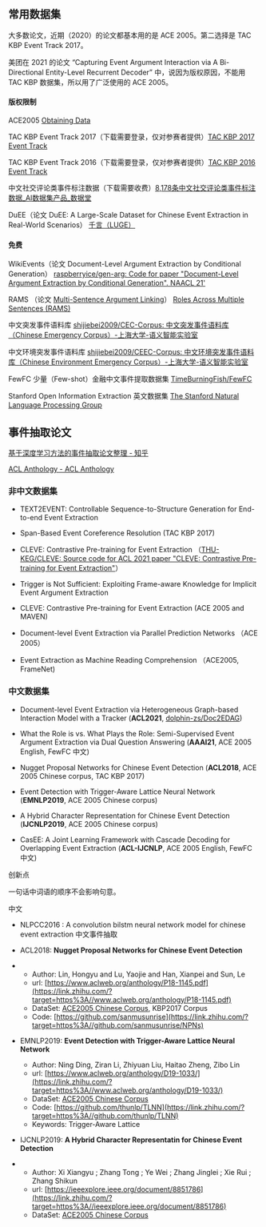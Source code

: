 ## 常用数据集

大多数论文，近期（2020）的论文都基本用的是 ACE 2005。第二选择是 TAC KBP Event Track 2017。

美团在 2021 的论文 “Capturing Event Argument Interaction via A Bi-Directional Entity-Level Recurrent Decoder” 中，说因为版权原因，不能用 TAC KBP 数据集，所以用了广泛使用的 ACE 2005。

#### 版权限制

ACE2005 [Obtaining Data](https://www.ldc.upenn.edu/language-resources/data/obtaining)

TAC KBP Event Track 2017（下载需要登录，仅对参赛者提供）[TAC KBP 2017 Event Track](https://tac.nist.gov/2017/KBP/Event/index.html)

TAC KBP Event Track 2016（下载需要登录，仅对参赛者提供）[TAC KBP 2016 Event Track](https://tac.nist.gov/2016/KBP/Event/index.html)

中文社交评论类事件标注数据（下载需要收费）[8,178条中文社交评论类事件标注数据_AI数据集产品_数据堂](https://www.datatang.com/dataset/info/text/83)

DuEE（论文 DuEE: A Large-Scale Dataset for Chinese Event Extraction in Real-World Scenarios） [千言（LUGE）](https://www.luge.ai/)

#### 免费

WikiEvents（论文 Document-Level Argument Extraction by Conditional Generation） [raspberryice/gen-arg: Code for paper "Document-Level Argument Extraction by Conditional Generation". NAACL 21'](https://github.com/raspberryice/gen-arg)

RAMS （论文 [Multi-Sentence Argument Linking](https://www.aclweb.org/anthology/2020.acl-main.718/)） [Roles Across Multiple Sentences (RAMS)](https://nlp.jhu.edu/rams/) 

中文突发事件语料库 [shijiebei2009/CEC-Corpus: 中文突发事件语料库（Chinese Emergency Corpus）-上海大学-语义智能实验室](https://github.com/shijiebei2009/CEC-Corpus)

中文环境突发事件语料库 [shijiebei2009/CEEC-Corpus: 中文环境突发事件语料库（Chinese Environment Emergency Corpus）-上海大学-语义智能实验室](https://github.com/shijiebei2009/CEEC-Corpus)

FewFC 少量（Few-shot）金融中文事件提取数据集 [TimeBurningFish/FewFC](https://github.com/TimeBurningFish/FewFC)

Stanford Open Information Extraction 英文数据集 [The Stanford Natural Language Processing Group](https://nlp.stanford.edu/software/openie.html#Download)



## 事件抽取论文

[基于深度学习方法的事件抽取论文整理 - 知乎](https://zhuanlan.zhihu.com/p/136433610)

[ACL Anthology - ACL Anthology](https://aclanthology.org/)



### 非中文数据集

- TEXT2EVENT: Controllable Sequence-to-Structure Generation for End-to-end Event Extraction 

- Span-Based Event Coreference Resolution (TAC KBP 2017)
- CLEVE: Contrastive Pre-training for Event Extraction （[THU-KEG/CLEVE: Source code for ACL 2021 paper "CLEVE: Contrastive Pre-training for Event Extraction"](https://github.com/THU-KEG/CLEVE)）
- Trigger is Not Sufficient: Exploiting Frame-aware Knowledge for Implicit Event Argument Extraction
- CLEVE: Contrastive Pre-training for Event Extraction (ACE 2005 and MAVEN)
- Document-level Event Extraction via Parallel Prediction Networks （ACE 2005）
- Event Extraction as Machine Reading Comprehension （ACE2005, FrameNet)

### 中文数据集

- Document-level Event Extraction via Heterogeneous Graph-based Interaction Model with a Tracker (**ACL2021**, [dolphin-zs/Doc2EDAG](https://github.com/dolphin-zs/Doc2EDAG))

- What the Role is vs. What Plays the Role: Semi-Supervised Event Argument Extraction via Dual Question Answering (**AAAI21**, ACE 2005 English, FewFC 中文)
- Nugget Proposal Networks for Chinese Event Detection (**ACL2018**, ACE 2005 Chinese corpus, TAC KBP 2017)
- Event Detection with Trigger-Aware Lattice Neural Network (**EMNLP2019**, ACE 2005 Chinese corpus)
- A Hybrid Character Representation for Chinese Event Detection (**IJCNLP2019**, ACE 2005 Chinese corpus)
- CasEE: A Joint Learning Framework with Cascade Decoding for Overlapping Event Extraction (**ACL-IJCNLP**, ACE 2005 English, FewFC 中文)



创新点

一句话中词语的顺序不会影响句意。



中文

- NLPCC2016 : A convolution bilstm neural network model for chinese event extraction 中文事件抽取

- ACL2018: **Nugget Proposal Networks for Chinese Event Detection**

- - Author: Lin, Hongyu and Lu, Yaojie and Han, Xianpei and Sun, Le
  - url: [https://www.aclweb.org/anthology/P18-1145.pdf](https://link.zhihu.com/?target=https%3A//www.aclweb.org/anthology/P18-1145.pdf)
  - DataSet: [ACE2005 Chinese Corpus](https://link.zhihu.com/?target=https%3A//catalog.ldc.upenn.edu/LDC2006T06), KBP2017 Corpus
  - Code: [https://github.com/sanmusunrise](https://link.zhihu.com/?target=https%3A//github.com/sanmusunrise/NPNs)

- EMNLP2019: **Event Detection with Trigger-Aware Lattice Neural Network**

	- Author: Ning Ding, Ziran Li, Zhiyuan Liu, Haitao Zheng, Zibo Lin
    - url: [https://www.aclweb.org/anthology/D19-1033/](https://link.zhihu.com/?target=https%3A//www.aclweb.org/anthology/D19-1033/)
    - DataSet: [ACE2005 Chinese Corpus](https://link.zhihu.com/?target=https%3A//catalog.ldc.upenn.edu/LDC2006T06)
    - Code: [https://github.com/thunlp/TLNN](https://link.zhihu.com/?target=https%3A//github.com/thunlp/TLNN)
    - Keywords: Trigger-Aware Lattice

- IJCNLP2019: **A Hybrid Character Representatin for Chinese Event Detection**

- - Author: Xi Xiangyu ; Zhang Tong ; Ye Wei ; Zhang Jinglei ; Xie Rui ; Zhang Shikun
  - url: [https://ieeexplore.ieee.org/document/8851786](https://link.zhihu.com/?target=https%3A//ieeexplore.ieee.org/document/8851786)
  - DataSet: [ACE2005 Chinese Corpus](https://link.zhihu.com/?target=https%3A//catalog.ldc.upenn.edu/LDC2006T06)


